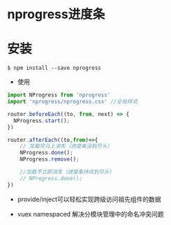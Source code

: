 # nprogress进度条
# 安装
```shell
$ npm install --save nprogress
```

+ 使用
```js
import NProgress from 'nprogress'
import 'nprogress/nprogress.css' //全局样式

router.beforeEach((to, from, next) => {
  NProgress.start();
})

router.afterEach((to,from)=>{
    // 加载完马上消失（进度条没到尽头）
    NProgress.done();
    NProgress.remove();

    //加载不立即消失（进度条持续到尽头） 
    // NProgress.done();
})

```
+ provide/inject可以轻松实现跨级访问祖先组件的数据

+ vuex namespaced 解决分模块管理中的命名冲突问题






